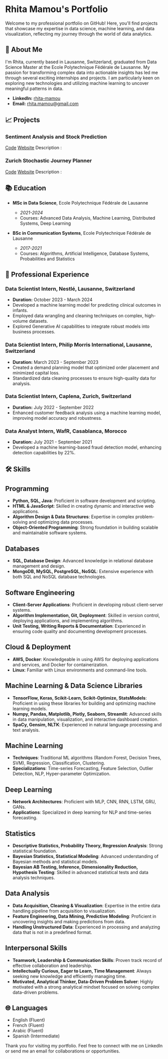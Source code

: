 # Rhita Mamou's Portfolio

Welcome to my professional portfolio on GitHub! Here, you'll find projects that showcase my expertise in data science, machine learning, and data visualization, reflecting my journey through the world of data analytics.



## 🙋 About Me

I'm Rhita, currently based in Lausanne, Switzerland, graduated from Data Science Master at the Ecole Polytechnique Fédérale de Lausanne.
My passion for transforming complex data into actionable insights has led me through several exciting internships and projects. I am particularly keen on exploring new technologies and utilizing machine learning to uncover meaningful patterns in data.

- **LinkedIn:** [rhita-mamou](https://linkedin.com/in/rhita-mamou)
- **Email:** [rhita.mamou@gmail.com](mailto:rhita.mamou@gmail.com)


## 📈 Projects

### Sentiment Analysis and Stock Prediction

[Code](https://github.com/rhitamam/ada-2021-project-adaptiveness) [Website](https://rhitamam.github.io)
Description : 

### Zurich Stochastic Journey Planner
[Code](https://github.com/rhitamam/stochastic-journey-planner) [Website](https://michaelroust-stochastic-journey-p-routingstreamlit-site-yvvsws.streamlit.app)
Description : 



## 📚 Education

- **MSc in Data Science**, Ecole Polytechnique Fédérale de Lausanne
  - *2021-2024*
  - Courses: Advanced Data Analysis, Machine Learning, Distributed Systems, Deep Learning

- **BSc in Communication Systems**, Ecole Polytechnique Fédérale de Lausanne
  - *2017-2021*
  - Courses: Algorithms, Artificial Intelligence, Database Systems, Probabilities and Statistics

## 💼 Professional Experience

### Data Scientist Intern, Nestlé, Lausanne, Switzerland
- **Duration:** October 2023 - March 2024
- Developed a machine learning model for predicting clinical outcomes in infants.
- Employed data wrangling and cleaning techniques on complex, high-volume datasets.
- Explored Generative AI capabilities to integrate robust models into business processes.

### Data Scientist Intern, Philip Morris International, Lausanne, Switzerland
- **Duration:** March 2023 - September 2023
- Created a demand planning model that optimized order placement and minimized capital loss.
- Standardized data cleaning processes to ensure high-quality data for analysis.

### Data Scientist Intern, Caplena, Zurich, Switzerland
- **Duration:** July 2022 - September 2022
- Enhanced customer feedback analysis using a machine learning model, improving model accuracy and robustness.

### Data Analyst Intern, WafR, Casablanca, Morocco
- **Duration:** July 2021 - September 2021
- Developed a machine learning-based fraud detection model, enhancing detection capabilities by 22%.

## 🛠 Skills


## Programming
- **Python, SQL, Java**: Proficient in software development and scripting.
- **HTML & JavaScript**: Skilled in creating dynamic and interactive web applications.
- **Algorithm Design & Data Structures**: Expertise in complex problem-solving and optimizing data processes.
- **Object-Oriented Programming**: Strong foundation in building scalable and maintainable software systems.

## Databases
- **SQL, Database Design**: Advanced knowledge in relational database management and design.
- **MongoDB, MySQL, PostgreSQL, NoSQL**: Extensive experience with both SQL and NoSQL database technologies.

## Software Engineering
- **Client-Server Applications**: Proficient in developing robust client-server systems.
- **Algorithm Implementation, Git, Deployment**: Skilled in version control, deploying applications, and implementing algorithms.
- **Unit Testing, Writing Reports & Documentation**: Experienced in ensuring code quality and documenting development processes.

## Cloud & Deployment
- **AWS, Docker**: Knowledgeable in using AWS for deploying applications and services, and Docker for containerization.
- **Linux**: Familiar with Linux environments and command-line tools.

## Machine Learning & Data Science Libraries
- **TensorFlow, Keras, Scikit-Learn, Scikit-Optimize, StatsModels**: Proficient in using these libraries for building and optimizing machine learning models.
- **Numpy, Pandas, Matplotlib, Plotly, Seaborn, Streamlit**: Advanced skills in data manipulation, visualization, and interactive dashboard creation.
- **SpaCy, Gensim, NLTK**: Experienced in natural language processing and text analysis.

## Machine Learning
- **Techniques**: Traditional ML algorithms (Random Forest, Decision Trees, SVM), Regression, Classification, Clustering.
- **Specializations**: Time-series Forecasting, Feature Selection, Outlier Detection, NLP, Hyper-parameter Optimization.

## Deep Learning
- **Network Architectures**: Proficient with MLP, CNN, RNN, LSTM, GRU, GANs.
- **Applications**: Specialized in deep learning for NLP and time-series forecasting.

## Statistics
- **Descriptive Statistics, Probability Theory, Regression Analysis**: Strong statistical foundation.
- **Bayesian Statistics, Statistical Modeling**: Advanced understanding of Bayesian methods and statistical models.
- **Bayesian AB Testing, Inference, Dimensionality Reduction, Hypothesis Testing**: Skilled in advanced statistical tests and data analysis techniques.

## Data Analysis
- **Data Acquisition, Cleaning & Visualization**: Expertise in the entire data handling pipeline from acquisition to visualization.
- **Feature Engineering, Data Mining, Predictive Modeling**: Proficient in uncovering insights and making predictions from data.
- **Handling Unstructured Data**: Experienced in processing and analyzing data that is not in a predefined format.

## Interpersonal Skills
- **Teamwork, Leadership & Communication Skills**: Proven track record of effective collaboration and leadership.
- **Intellectually Curious, Eager to Learn, Time Management**: Always seeking new knowledge and efficiently managing time.
- **Motivated, Analytical Thinker, Data-Driven Problem Solver**: Highly motivated with a strong analytical mindset focused on solving complex data-driven problems.


## 🌐 Languages

- English (Fluent)
- French (Fluent)
- Arabic (Fluent)
- Spanish (Intermediate)




Thank you for visiting my portfolio. Feel free to connect with me on LinkedIn or send me an email for collaborations or opportunities.
